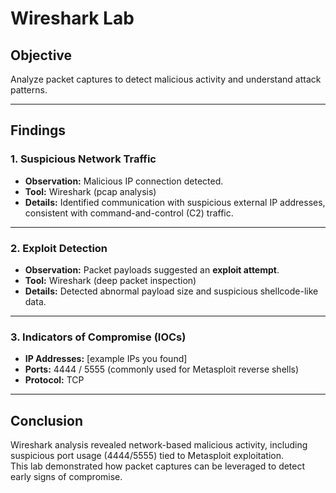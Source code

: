 # Wireshark Lab

## Objective
Analyze packet captures to detect malicious activity and understand attack patterns.

---

## Findings

### 1. Suspicious Network Traffic
- **Observation:** Malicious IP connection detected.  
- **Tool:** Wireshark (pcap analysis)  
- **Details:** Identified communication with suspicious external IP addresses, consistent with command-and-control (C2) traffic.  

---

### 2. Exploit Detection
- **Observation:** Packet payloads suggested an **exploit attempt**.  
- **Tool:** Wireshark (deep packet inspection)  
- **Details:** Detected abnormal payload size and suspicious shellcode-like data.

---

### 3. Indicators of Compromise (IOCs)
- **IP Addresses:** [example IPs you found]  
- **Ports:** 4444 / 5555 (commonly used for Metasploit reverse shells)  
- **Protocol:** TCP  

---

## Conclusion
Wireshark analysis revealed network-based malicious activity, including suspicious port usage (4444/5555) tied to Metasploit exploitation.  
This lab demonstrated how packet captures can be leveraged to detect early signs of compromise.
